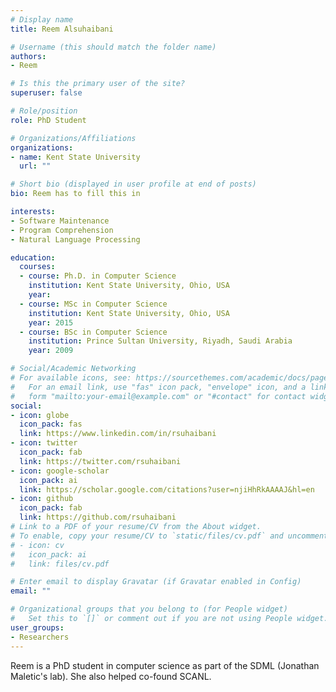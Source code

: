 ```yaml
---
# Display name
title: Reem Alsuhaibani

# Username (this should match the folder name)
authors:
- Reem

# Is this the primary user of the site?
superuser: false

# Role/position
role: PhD Student

# Organizations/Affiliations
organizations:
- name: Kent State University
  url: ""

# Short bio (displayed in user profile at end of posts)
bio: Reem has to fill this in

interests:
- Software Maintenance
- Program Comprehension
- Natural Language Processing

education:
  courses:
  - course: Ph.D. in Computer Science
    institution: Kent State University, Ohio, USA
    year:
  - course: MSc in Computer Science
    institution: Kent State University, Ohio, USA
    year: 2015
  - course: BSc in Computer Science
    institution: Prince Sultan University, Riyadh, Saudi Arabia
    year: 2009

# Social/Academic Networking
# For available icons, see: https://sourcethemes.com/academic/docs/page-builder/#icons
#   For an email link, use "fas" icon pack, "envelope" icon, and a link in the
#   form "mailto:your-email@example.com" or "#contact" for contact widget.
social:
- icon: globe
  icon_pack: fas
  link: https://www.linkedin.com/in/rsuhaibani
- icon: twitter
  icon_pack: fab
  link: https://twitter.com/rsuhaibani
- icon: google-scholar
  icon_pack: ai
  link: https://scholar.google.com/citations?user=njiHhRkAAAAJ&hl=en
- icon: github
  icon_pack: fab
  link: https://github.com/rsuhaibani
# Link to a PDF of your resume/CV from the About widget.
# To enable, copy your resume/CV to `static/files/cv.pdf` and uncomment the lines below.
# - icon: cv
#   icon_pack: ai
#   link: files/cv.pdf

# Enter email to display Gravatar (if Gravatar enabled in Config)
email: ""

# Organizational groups that you belong to (for People widget)
#   Set this to `[]` or comment out if you are not using People widget.
user_groups:
- Researchers
---
```


Reem is a PhD student in computer science as part of the SDML (Jonathan Maletic's lab). She also helped co-found SCANL.
